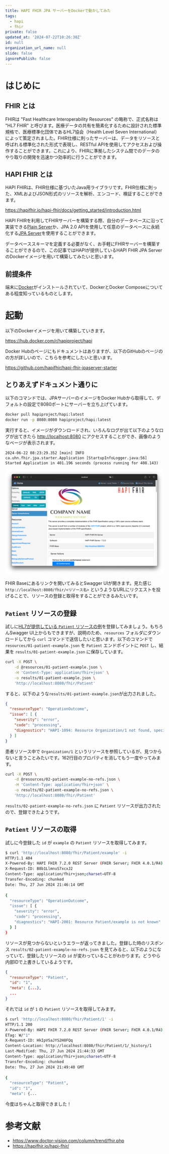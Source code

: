 ```yaml
---
title: HAPI FHIR JPA サーバーをDockerで動かしてみた
tags:
  - hapi
  - fhir
private: false
updated_at: '2024-07-22T10:26:30Z'
id: null
organization_url_name: null
slide: false
ignorePublish: false
---
```


# はじめに

## FHIR とは

FHIRは "Fast Healthcare Interoperability Resources" の略称で、正式名称は "HL7 FHIR" と呼びます。医療データの共有を簡素化するために設計された標準規格で、医療標準化団体であるHL7協会（Health Level Seven International）によって策定されました。FHIR仕様に則ったサーバーは、データをリソースと呼ばれる標準化された形式で表現し、RESTful APIを使用してアクセスおよび操作することができます。これにより、FHIRに準拠したシステム間でのデータのやり取りの開発を迅速かつ効率的に行うことができます。

## HAPI FHIR とは

HAPI FHIRは、FHIR仕様に基づいたJava用ライブラリです。FHIR仕様に則った、XMLおよびJSON形式のリソースを解析、エンコード、検証することができます。

<https://hapifhir.io/hapi-fhir/docs/getting_started/introduction.html>

HAPI FHIRを利用してFHIRサーバーを構築する際、自分のデータベースに沿って実装できる[Plain Server](https://hapifhir.io/hapi-fhir/docs/server_plain/introduction.html)か、JPA 2.0 APIを使用して任意のデータベースに永続化する[JPA Server](https://hapifhir.io/hapi-fhir/docs/server_jpa/introduction.html)を使用することができます。

データベーススキーマを定義する必要がなく、お手軽にFHIRサーバーを構築することができるので、この記事ではHAPIが提供しているHAPI FHIR JPA ServerのDockerイメージを用いて構築してみたいと思います。

## 前提条件

端末に[Docker](https://docs.docker.com/)がインストールされていて、DockerとDocker Composeについてある程度知っているものとします。

# 起動

以下のDockerイメージを用いて構築していきます。

<https://hub.docker.com/r/hapiproject/hapi>

Docker Hubのページにもドキュメントはありますが、以下のGitHubのページのの方が詳しいので、こちらを参考にしたいと思います。

<https://github.com/hapifhir/hapi-fhir-jpaserver-starter>

## とりあえずドキュメント通りに

以下のコマンドでは、JPAサーバーのイメージをDocker Hubから取得して、デフォルトの設定で8080ポートにサーバーを立ち上げています。

```bash
docker pull hapiproject/hapi:latest
docker run -p 8080:8080 hapiproject/hapi:latest
```

実行すると、イメージがダウンロードされ、いろんなログが出て以下のようなログが出てきたら <http://localhost:8080> にアクセスすることができ、画像のようなページが表示されます。

```text
2024-06-22 08:23:29.352 [main] INFO  ca.uhn.fhir.jpa.starter.Application [StartupInfoLogger.java:56] Started Application in 401.196 seconds (process running for 408.143)
```

![HAPI FHIR JPA Server home](../images/home_page.png)

FHIR Baseにあるリンクを開いてみるとSwagger UIが開きます。見た感じ `http://localhost:8080/fhir/<リソース名>` というようなURLにリクエストを投げることで、リソースの登録と取得をすることができるみたいです。

## `Patient` リソースの登録

試しに[HL7が提供している `Patient` リソースの例](https://hl7.org/fhir/R4/patient-example.json.html)を登録してみましょう。もちろんSwagger UI上からもできますが、説明のため、`resources` フォルダにダウンロードしてから `curl` コマンドで送信したいと思います。以下のコマンドで `resources/01-patient-example.json` を `Patient` エンドポイントに `POST` し、結果を `results/01-patient-example.json` に保存しています。

```bash
curl -X POST \
    -d @resources/01-patient-example.json \
    -H 'Content-Type: application/fhir+json' \
    -o results/01-patient-example.json \
    'http://localhost:8080/fhir/Patient'
```

すると、以下のような`results/01-patient-example.json`が出力されました。

```json
{
  "resourceType": "OperationOutcome",
  "issue": [ {
    "severity": "error",
    "code": "processing",
    "diagnostics": "HAPI-1094: Resource Organization/1 not found, specified in path: Patient.managingOrganization"
  } ]
}
```

患者リソース中で `Organization/1` というリソースを参照しているが、見つからないと言うことみたいです。162行目のプロパティを消してもう一度やってみます。

```bash
curl -X POST \
    -d @resources/02-patient-example-no-refs.json \
    -H 'Content-Type: application/fhir+json' \
    -o results/02-patient-example-no-refs.json \
    'http://localhost:8080/fhir/Patient'
```

`results/02-patient-example-no-refs.json` に `Patient` リソースが出力されたので、登録できたようです。

## `Patient` リソースの取得

試しに今登録した `id` が `example` の `Patient` リソースを取得してみます。

```bash
$ curl 'http://localhost:8080/fhir/Patient/example' -i
HTTP/1.1 404
X-Powered-By: HAPI FHIR 7.2.0 REST Server (FHIR Server; FHIR 4.0.1/R4)
X-Request-ID: B8b1LlmnuS7xcxJ2
Content-Type: application/fhir+json;charset=UTF-8
Transfer-Encoding: chunked
Date: Thu, 27 Jun 2024 21:46:14 GMT

{
  "resourceType": "OperationOutcome",
  "issue": [ {
    "severity": "error",
    "code": "processing",
    "diagnostics": "HAPI-2001: Resource Patient/example is not known"
  } ]
}
```

リソースが見つからないというエラーが返ってきました。登録した時のリスポンス `results/02-patient-example-no-refs.json` を見てみると、以下のようになっていて、登録したリソースの `id` が変わっていることがわかります。どうやら内部IDで上書きしているようです。

```json
{
  "resourceType": "Patient",
  "id": "1",
  "meta": {...},
  ...
}
```

それでは `id` が `1` の `Patient` リソースを取得してみます。

```bash
$ curl 'http://localhost:8080/fhir/Patient/1' -i
HTTP/1.1 200
X-Powered-By: HAPI FHIR 7.2.0 REST Server (FHIR Server; FHIR 4.0.1/R4)
ETag: W/"1"
X-Request-ID: HkIpVSaJYS2H8FQq
Content-Location: http://localhost:8080/fhir/Patient/1/_history/1
Last-Modified: Thu, 27 Jun 2024 21:44:33 GMT
Content-Type: application/fhir+json;charset=UTF-8
Transfer-Encoding: chunked
Date: Thu, 27 Jun 2024 21:49:40 GMT

{
  "resourceType": "Patient",
  "id": "1",
  "meta": {...
```

今度はちゃんと取得できました！

# 参考文献

- <https://www.doctor-vision.com/column/trend/fhir.php>
- <https://hapifhir.io/hapi-fhir/>
